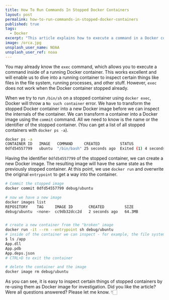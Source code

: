 ```yaml
---
title: How To Run Commands In Stopped Docker Containers
layout: post
permalink: how-to-run-commands-in-stopped-docker-containers
published: true
tags: 
  - Docker
excerpt: "This article explains how to execute a command in a Docker container, which stopped already. See how to promote a Docker container as a Docker image and how to overwrite the original Entrypoint to inspect container internals like filesystem."
image: /orca.jpg
unsplash_user_name: NOAA
unsplash_user_ref: noaa
---
```


You may already know the `exec` command, which allows you to execute a command inside of a running Docker container. This works excellent and will enable us to dive into a running container to inspect certain things like files in the file system, running processes, and other stuff. However, `exec` does not work when the Docker container stopped already.  

When we try to run `/bin/sh` on a stopped container using `docker exec`, Docker will throw a `No such container` error. We have to transform the stopped Docker container into a new Docker image before we can inspect the internals of the container.
We can transform a container into a Docker image using the  `commit` command. All we need to know is the name or the identifier of the stopped container. (You can get a list of all stopped containers with `docker ps -a`).

```bash
docker ps -a
CONTAINER ID   IMAGE   COMMAND     CREATED         STATUS                    NAMES
0dfd54557799   ubuntu  "/bin/bash" 25 seconds ago  Exited (1) 4 seconds ago  peaceful_feynman

```

Having the identifier `0dfd54557799` of the stopped container, we can create a new Docker image. The resulting image will have the same state as the previously stopped container. At this point, we use `docker run` and overwrite the original `entrypoint` to get a way into the container.

```bash
# Commit the stopped image
docker commit 0dfd54557799 debug/ubuntu

# now we have a new image
docker images list
REPOSITORY    TAG     IMAGE ID       CREATED         SIZE  
debug/ubuntu  <none>  cc9db32dcc2d   2 seconds ago   64.3MB


# create a new container from the "broken" image
docker run -it --rm --entrypoint sh debug/ubuntu
# inside of the container we can inspect - for example, the file system
$ ls /app
App.dll
App.pdb
App.deps.json
# CTRL+D to exit the container

# delete the container and the image
docker image rm debug/ubuntu

```

As you can see, it is easy to inspect certain things of stopped containers by re-using them as Docker image for investigation. Did you like the article? Were all questions answered? Please let me know. 👇🏻
